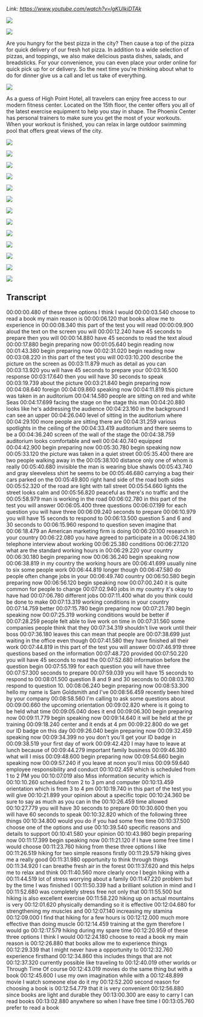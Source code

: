 _Link: https://www.youtube.com/watch?v=lgKUIkjDTAk_

![](./Images/mock-test-11-1.png)

![](./Images/mock-test-11-2.png)

Are you hungry for the best pizza in the city? Then cause a top of the pizza for quick delivery of our fresh hot pizza. In addition to a wide selection of pizzas, and toppings, we also make delicious pasta dishes, salads, and breadsticks. For your convenience, you can even place your order online for quick pick up for or delivery. So the next time you're thinking about what to do for dinner give us a call and let us take of everything.

![](./Images/mock-test-11-3.png)

As a guess of High Point Hotel, all travelers can enjoy free access to our modern fitness center. Located on the 15th floor, the center offers you all of the latest exercise equipment to help you stay in shape. The Phoenix Center has personal trainers to make sure you get the most of your workouts. When your workout is finished, you can relax in large outdoor swimming pool that offers great views of the city.

![](./Images/mock-test-11-4.png)

![](./Images/mock-test-11-5.png)

![](./Images/mock-test-11-6.png)

![](./Images/mock-test-11-7.png)

![](./Images/mock-test-11-8.png)

![](./Images/mock-test-11-9.png)

![](./Images/mock-test-11-10.png)

![](./Images/mock-test-11-11.png)

![](./Images/mock-test-11-12.png)

![](./Images/mock-test-11-13.png)

![](./Images/mock-test-11-14.png)

![](./Images/mock-test-11-15.png)

![](./Images/mock-test-11-16.png)


## Transcript

00:00:00.480 of these three options I think I would
00:00:03.540 choose to read a book my main reason is
00:00:06.120 that books allow me to experience in
00:00:08.340 this part of the test you will read
00:00:09.900 aloud the text on the screen you will
00:00:12.240 have 45 seconds to prepare then you will
00:00:14.880 have 45 seconds to read the text aloud
00:00:17.880 begin preparing now
00:01:05.640 begin reading now
00:01:43.380 begin preparing now
00:02:31.020 begin reading now
00:03:08.220 in this part of the test you will
00:03:10.200 describe the picture on the screen as
00:03:11.879 much as detail as you can
00:03:13.920 you will have 45 seconds to prepare your
00:03:16.500 response
00:03:17.640 then you will have 30 seconds to speak
00:03:19.739 about the picture
00:03:21.840 begin preparing now
00:04:08.640 foreign
00:04:09.860 speaking now
00:04:11.819 this picture was taken in an auditorium
00:04:14.580 people are sitting on red and white Seas
00:04:17.699 facing the stage on the stage this man
00:04:20.880 looks like he's addressing the audience
00:04:23.160 in the background I can see an upper
00:04:26.040 level of sitting in the auditorium where
00:04:29.100 more people are sitting there are
00:04:31.259 various spotlights in the ceiling of the
00:04:33.419 auditorium and there seems to be a
00:04:36.240 screen of the wall of the stage the
00:04:38.759 auditorium looks comfortable and well
00:04:40.740 equipped
00:04:42.900 begin preparing now
00:05:30.780 begin speaking now
00:05:33.120 the picture was taken in a quiet street
00:05:35.400 there are two people walking away in the
00:05:38.100 distance only one of whom is really
00:05:40.680 invisible the man is wearing blue shawls
00:05:43.740 and gray sleeveless shirt he seems to be
00:05:46.680 carrying a bag their cars parked on the
00:05:49.800 right hand side of the road both sides
00:05:52.320 of the road are light with tall street
00:05:54.660 lights the street looks calm and
00:05:56.820 peaceful as there's no traffic and the
00:05:58.979 man is working in the road
00:06:02.780 in this part of the test you will answer
00:06:05.400 three questions
00:06:07.199 for each question you will have three
00:06:09.240 seconds to prepare
00:06:10.979 you will have 15 seconds to respond to
00:06:13.500 question 5 and 6 and 30 seconds to
00:06:15.960 respond to question seven imagine that
00:06:18.479 an American marketing firm is doing
00:06:20.100 research in your country
00:06:22.080 you have agreed to participate in a
00:06:24.180 telephone interview about working
00:06:25.380 conditions
00:06:27.120 what are the standard working hours in
00:06:29.220 your country
00:06:30.180 begin preparing now
00:06:36.240 begin speaking now
00:06:38.819 in my country the working hours are
00:06:41.699 usually nine to six some people work
00:06:44.819 longer though
00:06:47.580 do people often change jobs in your
00:06:49.740 country
00:06:50.580 begin preparing now
00:06:56.120 begin speaking now
00:07:00.240 it is quite common for people to change
00:07:02.940 jobs in my country it's okay to have had
00:07:06.780 different jobs
00:07:11.400 what do you think could be done to make
00:07:13.319 working conditions in your country
00:07:14.759 better
00:07:15.780 begin preparing now
00:07:21.780 begin speaking now
00:07:25.319 working conditions would be better if
00:07:28.259 people felt able to live work on time in
00:07:31.560 some companies people think that they
00:07:34.319 shouldn't live work until their boss
00:07:36.180 leaves this can mean that people are
00:07:38.699 just waiting in the office even though
00:07:41.580 they have finished all their work
00:07:44.819 in this part of the test you will answer
00:07:46.919 three questions based on the information
00:07:48.720 provided
00:07:50.220 you will have 45 seconds to read the
00:07:52.680 information before the question begin
00:07:55.199 for each question you will have three
00:07:57.300 seconds to prepare
00:07:59.039 you will have 15 seconds to respond to
00:08:01.500 question 8 and 9 and 30 seconds to
00:08:03.780 respond to question 10.
00:08:06.240 begin preparing now
00:08:53.300 hello my name is Sam Goldsmith and I've
00:08:56.459 recently been hired by your company
00:08:58.560 I'm calling to ask some questions about
00:09:00.660 the upcoming orientation
00:09:02.820 where is it going to be held what time
00:09:05.040 does it end
00:09:06.300 begin preparing now
00:09:11.779 begin speaking now
00:09:14.640 it will be held at the pr training
00:09:18.240 center and it ends at 4 pm
00:09:22.800 do we get our ID badge on this day
00:09:26.040 begin preparing now
00:09:32.459 speaking now
00:09:34.399 no you don't you'll get your ID badge in
00:09:38.519 your first day of work
00:09:42.420 I may have to leave at lunch because of
00:09:44.279 important family business
00:09:46.380 what will I miss
00:09:48.600 begin preparing now
00:09:54.660 begin speaking now
00:09:57.240 if you leave at noon you'll miss
00:09:59.640 employee responsibility and conduct
00:10:02.459 which is scheduled from 1 to 2 PM you
00:10:07.019 also Miss information security which is
00:10:10.260 scheduled from 2 to 3 pm and computer
00:10:13.459 orientation which is from 3 to 4 pm
00:10:19.740 in this part of the test you will give
00:10:21.899 your opinion about a specific topic
00:10:24.360 be sure to say as much as you can in the
00:10:26.459 time allowed
00:10:27.779 you will have 30 seconds to prepare
00:10:30.600 then you will have 60 seconds to speak
00:10:32.820 which of the following three things
00:10:34.800 would you do if you had some free time
00:10:37.500 choose one of the options and use
00:10:39.540 specific reasons and details to support
00:10:41.580 your opinion
00:10:43.980 begin preparing now
00:11:17.399 begin speaking now
00:11:21.120 if I have some free time I would choose
00:11:23.760 hiking from these three options I like
00:11:26.519 hiking for two simple reasons firstly
00:11:29.579 hiking gives me a really good
00:11:31.980 opportunity to think through things
00:11:34.920 I can breathe fresh air in the forest
00:11:37.620 and this helps me to relax and think
00:11:40.560 more clearly once I begin hiking with a
00:11:44.519 lot of stress worrying about a family
00:11:47.220 problem but by the time I was finished I
00:11:50.339 had a brilliant solution in mind and I
00:11:52.680 was completely stress free not only that
00:11:55.500 but hiking is also excellent exercise
00:11:58.220 hiking up on actual mountains is very
00:12:01.620 physically demanding so it is effective
00:12:04.680 for strengthening my muscles and
00:12:07.140 increasing my stamina
00:12:09.000 I find that hiking for a few hours is
00:12:12.000 much more effective than doing muscle
00:12:14.459 training at the gym therefore I would go
00:12:17.579 hiking during my spare time
00:12:20.959 of these three options I think I would
00:12:24.180 choose to read a book my main reason is
00:12:26.880 that books allow me to experience things
00:12:29.339 that I might never have a opportunity to
00:12:32.760 experience firsthand
00:12:34.860 this includes things that are not
00:12:37.320 currently possible like traveling to
00:12:40.019 other worlds or Through Time Of course
00:12:43.019 movies do the same thing but with a book
00:12:45.600 I use my own imagination while with a
00:12:48.899 movie I watch someone else do it my
00:12:52.200 second reason for choosing a book is
00:12:54.779 that it is very convenient
00:12:56.880 since books are light and durable they
00:13:00.300 are easy to carry I can read books
00:13:02.880 anywhere so when I have free time I
00:13:05.760 prefer to read a book
